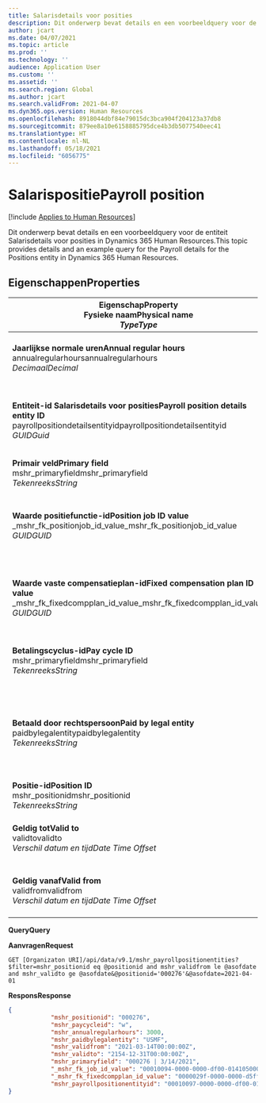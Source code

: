 ```yaml
---
title: Salarisdetails voor posities
description: Dit onderwerp bevat details en een voorbeeldquery voor de entiteit Salarisdetails voor posities in Dynamics 365 Human Resources.
author: jcart
ms.date: 04/07/2021
ms.topic: article
ms.prod: ''
ms.technology: ''
audience: Application User
ms.custom: ''
ms.assetid: ''
ms.search.region: Global
ms.author: jcart
ms.search.validFrom: 2021-04-07
ms.dyn365.ops.version: Human Resources
ms.openlocfilehash: 8918044dbf84e79015dc3bca904f204123a37db8
ms.sourcegitcommit: 879ee8a10e6158885795dce4b3db5077540eec41
ms.translationtype: HT
ms.contentlocale: nl-NL
ms.lasthandoff: 05/18/2021
ms.locfileid: "6056775"
---
```

# <a name="payroll-position"></a><span data-ttu-id="610ab-103">Salarispositie</span><span class="sxs-lookup"><span data-stu-id="610ab-103">Payroll position</span></span>

[!include [Applies to Human Resources](../includes/applies-to-hr.md)]

<span data-ttu-id="610ab-104">Dit onderwerp bevat details en een voorbeeldquery voor de entiteit Salarisdetails voor posities in Dynamics 365 Human Resources.</span><span class="sxs-lookup"><span data-stu-id="610ab-104">This topic provides details and an example query for the Payroll details for the Positions entity in Dynamics 365 Human Resources.</span></span>

## <a name="properties"></a><span data-ttu-id="610ab-105">Eigenschappen</span><span class="sxs-lookup"><span data-stu-id="610ab-105">Properties</span></span>

| <span data-ttu-id="610ab-106">Eigenschap</span><span class="sxs-lookup"><span data-stu-id="610ab-106">Property</span></span><br><span data-ttu-id="610ab-107">**Fysieke naam**</span><span class="sxs-lookup"><span data-stu-id="610ab-107">**Physical name**</span></span><br><span data-ttu-id="610ab-108">**_Type_**</span><span class="sxs-lookup"><span data-stu-id="610ab-108">**_Type_**</span></span> | <span data-ttu-id="610ab-109">Gebruiken</span><span class="sxs-lookup"><span data-stu-id="610ab-109">Use</span></span> | <span data-ttu-id="610ab-110">Beschrijving</span><span class="sxs-lookup"><span data-stu-id="610ab-110">Description</span></span> |
| --- | --- | --- |
| <span data-ttu-id="610ab-111">**Jaarlijkse normale uren**</span><span class="sxs-lookup"><span data-stu-id="610ab-111">**Annual regular hours**</span></span><br><span data-ttu-id="610ab-112">annualregularhours</span><span class="sxs-lookup"><span data-stu-id="610ab-112">annualregularhours</span></span><br><span data-ttu-id="610ab-113">*Decimaal*</span><span class="sxs-lookup"><span data-stu-id="610ab-113">*Decimal*</span></span> | <span data-ttu-id="610ab-114">Alleen-lezen</span><span class="sxs-lookup"><span data-stu-id="610ab-114">Read-only</span></span><br><span data-ttu-id="610ab-115">Vereist</span><span class="sxs-lookup"><span data-stu-id="610ab-115">Required</span></span> | <span data-ttu-id="610ab-116">Jaarlijkse normale uren die voor de positie zijn gedefinieerd.</span><span class="sxs-lookup"><span data-stu-id="610ab-116">Annual regular hours defined on the position.</span></span>  |
| <span data-ttu-id="610ab-117">**Entiteit-id Salarisdetails voor posities**</span><span class="sxs-lookup"><span data-stu-id="610ab-117">**Payroll position details entity ID**</span></span><br><span data-ttu-id="610ab-118">payrollpositiondetailsentityid</span><span class="sxs-lookup"><span data-stu-id="610ab-118">payrollpositiondetailsentityid</span></span><br><span data-ttu-id="610ab-119">*GUID*</span><span class="sxs-lookup"><span data-stu-id="610ab-119">*Guid*</span></span> | <span data-ttu-id="610ab-120">Vereist</span><span class="sxs-lookup"><span data-stu-id="610ab-120">Required</span></span><br><span data-ttu-id="610ab-121">Door systeem gegenereerd.</span><span class="sxs-lookup"><span data-stu-id="610ab-121">System generated.</span></span> | <span data-ttu-id="610ab-122">Een door het systeem gegenereerde GUID-waarde als unieke id van de positie.</span><span class="sxs-lookup"><span data-stu-id="610ab-122">A system-generated GUID value to uniquely identify the position.</span></span>  |
| <span data-ttu-id="610ab-123">**Primair veld**</span><span class="sxs-lookup"><span data-stu-id="610ab-123">**Primary field**</span></span><br><span data-ttu-id="610ab-124">mshr_primaryfield</span><span class="sxs-lookup"><span data-stu-id="610ab-124">mshr_primaryfield</span></span><br><span data-ttu-id="610ab-125">*Tekenreeks*</span><span class="sxs-lookup"><span data-stu-id="610ab-125">*String*</span></span> | <span data-ttu-id="610ab-126">Vereist</span><span class="sxs-lookup"><span data-stu-id="610ab-126">Required</span></span><br><span data-ttu-id="610ab-127">Door systeem gegenereerd</span><span class="sxs-lookup"><span data-stu-id="610ab-127">System generated</span></span> |  |
| <span data-ttu-id="610ab-128">**Waarde positiefunctie-id**</span><span class="sxs-lookup"><span data-stu-id="610ab-128">**Position job ID value**</span></span><br><span data-ttu-id="610ab-129">_mshr_fk_positionjob_id_value</span><span class="sxs-lookup"><span data-stu-id="610ab-129">_mshr_fk_positionjob_id_value</span></span><br><span data-ttu-id="610ab-130">*GUID*</span><span class="sxs-lookup"><span data-stu-id="610ab-130">*GUID*</span></span> | <span data-ttu-id="610ab-131">Alleen-lezen</span><span class="sxs-lookup"><span data-stu-id="610ab-131">Read-only</span></span><br><span data-ttu-id="610ab-132">Vereist</span><span class="sxs-lookup"><span data-stu-id="610ab-132">Required</span></span><br><span data-ttu-id="610ab-133">Refererende sleutel: mshr_PayrollPositionJobEntity van de mshr_payrollpositionjobentity</span><span class="sxs-lookup"><span data-stu-id="610ab-133">Foreign key:mshr_PayrollPositionJobEntity of the mshr_payrollpositionjobentity</span></span> |<span data-ttu-id="610ab-134">Id van de taak die aan de geselecteerde positie is gekoppeld.</span><span class="sxs-lookup"><span data-stu-id="610ab-134">The ID of the job associated with the position.</span></span>|
| <span data-ttu-id="610ab-135">**Waarde vaste compensatieplan-id**</span><span class="sxs-lookup"><span data-stu-id="610ab-135">**Fixed compensation plan ID value**</span></span><br><span data-ttu-id="610ab-136">_mshr_fk_fixedcompplan_id_value</span><span class="sxs-lookup"><span data-stu-id="610ab-136">_mshr_fk_fixedcompplan_id_value</span></span><br><span data-ttu-id="610ab-137">*GUID*</span><span class="sxs-lookup"><span data-stu-id="610ab-137">*GUID*</span></span> | <span data-ttu-id="610ab-138">Alleen-lezen</span><span class="sxs-lookup"><span data-stu-id="610ab-138">Read-only</span></span><br><span data-ttu-id="610ab-139">Vereist</span><span class="sxs-lookup"><span data-stu-id="610ab-139">Required</span></span><br><span data-ttu-id="610ab-140">Refererende sleutel: mshr_FixedCompPlan_id van mshr_payrollfixedcompensationplanentity</span><span class="sxs-lookup"><span data-stu-id="610ab-140">Foreign key: mshr_FixedCompPlan_id of mshr_payrollfixedcompensationplanentity</span></span>  | <span data-ttu-id="610ab-141">Id van het vaste compensatieplan dat aan de positie is gekoppeld.</span><span class="sxs-lookup"><span data-stu-id="610ab-141">The ID of the fixed compensation plan associated with the position.</span></span> |
| <span data-ttu-id="610ab-142">**Betalingscyclus-id**</span><span class="sxs-lookup"><span data-stu-id="610ab-142">**Pay cycle ID**</span></span><br><span data-ttu-id="610ab-143">mshr_primaryfield</span><span class="sxs-lookup"><span data-stu-id="610ab-143">mshr_primaryfield</span></span><br><span data-ttu-id="610ab-144">*Tekenreeks*</span><span class="sxs-lookup"><span data-stu-id="610ab-144">*String*</span></span> | <span data-ttu-id="610ab-145">Alleen-lezen</span><span class="sxs-lookup"><span data-stu-id="610ab-145">Read-only</span></span><br><span data-ttu-id="610ab-146">Vereist</span><span class="sxs-lookup"><span data-stu-id="610ab-146">Required</span></span> | <span data-ttu-id="610ab-147">De salariscyclus die voor de positie is gedefinieerd.</span><span class="sxs-lookup"><span data-stu-id="610ab-147">The pay cycle defined on the position.</span></span> |
| <span data-ttu-id="610ab-148">**Betaald door rechtspersoon**</span><span class="sxs-lookup"><span data-stu-id="610ab-148">**Paid by legal entity**</span></span><br><span data-ttu-id="610ab-149">paidbylegalentity</span><span class="sxs-lookup"><span data-stu-id="610ab-149">paidbylegalentity</span></span><br><span data-ttu-id="610ab-150">*Tekenreeks*</span><span class="sxs-lookup"><span data-stu-id="610ab-150">*String*</span></span> | <span data-ttu-id="610ab-151">Alleen-lezen</span><span class="sxs-lookup"><span data-stu-id="610ab-151">Read-only</span></span><br><span data-ttu-id="610ab-152">Vereist</span><span class="sxs-lookup"><span data-stu-id="610ab-152">Required</span></span> | <span data-ttu-id="610ab-153">De rechtspersoon die is gedefinieerd in de positie die verantwoordelijk is voor de uitgifte van de betaling.</span><span class="sxs-lookup"><span data-stu-id="610ab-153">The legal entity defined on the positoin responsible for issuing payment.</span></span> |
| <span data-ttu-id="610ab-154">**Positie-id**</span><span class="sxs-lookup"><span data-stu-id="610ab-154">**Position ID**</span></span><br><span data-ttu-id="610ab-155">mshr_positionid</span><span class="sxs-lookup"><span data-stu-id="610ab-155">mshr_positionid</span></span><br><span data-ttu-id="610ab-156">*Tekenreeks*</span><span class="sxs-lookup"><span data-stu-id="610ab-156">*String*</span></span> | <span data-ttu-id="610ab-157">Alleen-lezen</span><span class="sxs-lookup"><span data-stu-id="610ab-157">Read-only</span></span><br><span data-ttu-id="610ab-158">Vereist</span><span class="sxs-lookup"><span data-stu-id="610ab-158">Required</span></span> | <span data-ttu-id="610ab-159">De id van de positie.</span><span class="sxs-lookup"><span data-stu-id="610ab-159">The ID of the position.</span></span> |
| <span data-ttu-id="610ab-160">**Geldig tot**</span><span class="sxs-lookup"><span data-stu-id="610ab-160">**Valid to**</span></span><br><span data-ttu-id="610ab-161">validto</span><span class="sxs-lookup"><span data-stu-id="610ab-161">validto</span></span><br><span data-ttu-id="610ab-162">*Verschil datum en tijd*</span><span class="sxs-lookup"><span data-stu-id="610ab-162">*Date Time Offset*</span></span> | <span data-ttu-id="610ab-163">Alleen-lezen</span><span class="sxs-lookup"><span data-stu-id="610ab-163">Read-only</span></span><br><span data-ttu-id="610ab-164">Vereist</span><span class="sxs-lookup"><span data-stu-id="610ab-164">Required</span></span> |<span data-ttu-id="610ab-165">De datum waarop de positiedetails geldig worden.</span><span class="sxs-lookup"><span data-stu-id="610ab-165">The date the position details are valid from.</span></span>  |
| <span data-ttu-id="610ab-166">**Geldig vanaf**</span><span class="sxs-lookup"><span data-stu-id="610ab-166">**Valid from**</span></span><br><span data-ttu-id="610ab-167">validfrom</span><span class="sxs-lookup"><span data-stu-id="610ab-167">validfrom</span></span><br><span data-ttu-id="610ab-168">*Verschil datum en tijd*</span><span class="sxs-lookup"><span data-stu-id="610ab-168">*Date Time Offset*</span></span> | <span data-ttu-id="610ab-169">Alleen-lezen</span><span class="sxs-lookup"><span data-stu-id="610ab-169">Read-only</span></span><br><span data-ttu-id="610ab-170">Vereist</span><span class="sxs-lookup"><span data-stu-id="610ab-170">Required</span></span> |<span data-ttu-id="610ab-171">De datum tot wanneer de positiedetails geldig zijn.</span><span class="sxs-lookup"><span data-stu-id="610ab-171">The date the position details are valid to.</span></span>  |

<span data-ttu-id="610ab-172">**Query**</span><span class="sxs-lookup"><span data-stu-id="610ab-172">**Query**</span></span>

<span data-ttu-id="610ab-173">**Aanvragen**</span><span class="sxs-lookup"><span data-stu-id="610ab-173">**Request**</span></span>

```http
GET [Organizaton URI]/api/data/v9.1/mshr_payrollpositionentities?$filter=mshr_positionid eq @positionid and mshr_validfrom le @asofdate and mshr_validto ge @asofdate&@positionid='000276'&@asofdate=2021-04-01
```

<span data-ttu-id="610ab-174">**Respons**</span><span class="sxs-lookup"><span data-stu-id="610ab-174">**Response**</span></span>

```json
{
            "mshr_positionid": "000276",
            "mshr_paycycleid": "w",
            "mshr_annualregularhours": 3000,
            "mshr_paidbylegalentity": "USMF",
            "mshr_validfrom": "2021-03-14T00:00:00Z",
            "mshr_validto": "2154-12-31T00:00:00Z",
            "mshr_primaryfield": "000276 | 3/14/2021",
            "_mshr_fk_job_id_value": "00010094-0000-0000-df00-014105000000",
            "_mshr_fk_fixedcompplan_id_value": "0000029f-0000-0000-d5ff-004105000000",
            "mshr_payrollpositionentityid": "00010097-0000-0000-df00-014105000000"
}
```
